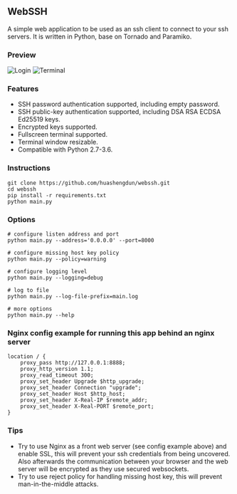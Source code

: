 ## WebSSH
A simple web application to be used as an ssh client to connect to your ssh servers. It is written in Python, base on Tornado and Paramiko.

### Preview
![Login](https://github.com/huashengdun/webssh/raw/master/preview/login.png)
![Terminal](https://github.com/huashengdun/webssh/raw/master/preview/terminal.png)

### Features
* SSH password authentication supported, including empty password.
* SSH public-key authentication supported, including DSA RSA ECDSA Ed25519 keys.
* Encrypted keys supported.
* Fullscreen terminal supported.
* Terminal window resizable.
* Compatible with Python 2.7-3.6.

### Instructions
```
git clone https://github.com/huashengdun/webssh.git
cd webssh
pip install -r requirements.txt
python main.py
```

### Options
```
# configure listen address and port
python main.py --address='0.0.0.0' --port=8000

# configure missing host key policy
python main.py --policy=warning

# configure logging level
python main.py --logging=debug

# log to file
python main.py --log-file-prefix=main.log

# more options
python main.py --help
```````

### Nginx config example for running this app behind an nginx server
```
location / { 
    proxy_pass http://127.0.0.1:8888;
    proxy_http_version 1.1;
    proxy_read_timeout 300;
    proxy_set_header Upgrade $http_upgrade;
    proxy_set_header Connection "upgrade";
    proxy_set_header Host $http_host;
    proxy_set_header X-Real-IP $remote_addr;
    proxy_set_header X-Real-PORT $remote_port;
} 
```

### Tips
* Try to use Nginx as a front web server (see config example above) and enable SSL, this will prevent your ssh credentials from being uncovered. Also afterwards the communication between your browser and the web server will be encrypted as they use secured websockets.
* Try to use reject policy for handling missing host key, this will prevent man-in-the-middle attacks.
